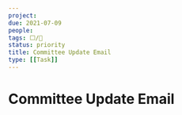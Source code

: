 ```yaml
---
project:
due: 2021-07-09
people:
tags: ⬜/🧨
status: priority
title: Committee Update Email
type: [[Task]]
---
```


# Committee Update Email